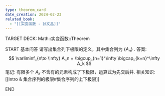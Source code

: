 ```yaml
---
type: theorem_card
date_creation: 2024-02-23
related_book:
  - "[[实变函数 - 孙文昌]]"
---
```

TARGET DECK: Math::实变函数::Theorem

START
基本问答
请写出集合列下极限的定义，其中集合列为 $\left\lbrace A_n \right\rbrace$ .
答案:
$$ 
\varliminf_{n\to \infty} A_n  =  \bigcup_{n=1}^\infty \bigcap_{k=n}^\infty A_k 
$$
笔记:
有限多个 $A_k$ 不含有的元素构成了下极限，运算式为先交后并.
相关知识:
[[Intro & 集合序列的极限#集合序列的上下极限]]
<!--ID: 1708652185722-->
END